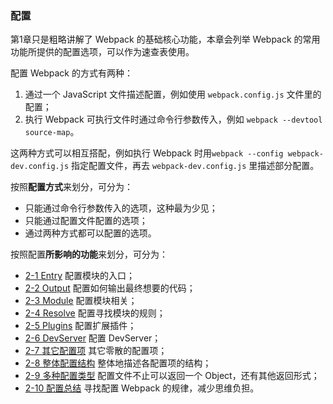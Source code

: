 ### 配置
第1章只是粗略讲解了 Webpack 的基础核心功能，本章会列举 Webpack 的常用功能所提供的配置选项，可以作为速查表使用。

配置 Webpack 的方式有两种：

1. 通过一个 JavaScript 文件描述配置，例如使用 `webpack.config.js` 文件里的配置；
2. 执行 Webpack 可执行文件时通过命令行参数传入，例如 `webpack --devtool source-map`。

这两种方式可以相互搭配，例如执行 Webpack 时用`webpack --config webpack-dev.config.js` 指定配置文件，再去 `webpack-dev.config.js` 里描述部分配置。

按照**配置方式**来划分，可分为：

- 只能通过命令行参数传入的选项，这种最为少见；
- 只能通过配置文件配置的选项；
- 通过两种方式都可以配置的选项。

按照配置**所影响的功能**来划分，可分为：

- [2-1 Entry](2-1Entry.md) 配置模块的入口；
- [2-2 Output](2-2Output.md) 配置如何输出最终想要的代码；
- [2-3 Module](2-3Module.md) 配置模块相关；
- [2-4 Resolve](2-4Resolve.md) 配置寻找模块的规则；
- [2-5 Plugins](2-5Plugins.md) 配置扩展插件；
- [2-6 DevServer](2-6DevServer.md) 配置 DevServer；
- [2-7 其它配置项](2-7其它配置项.md) 其它零散的配置项；
- [2-8 整体配置结构](2-8整体配置结构.md) 整体地描述各配置项的结构；
- [2-9 多种配置类型](2-9多种配置类型.md) 配置文件不止可以返回一个 Object，还有其他返回形式；
- [2-10 配置总结](2-10配置总结.md) 寻找配置 Webpack 的规律，减少思维负担。
